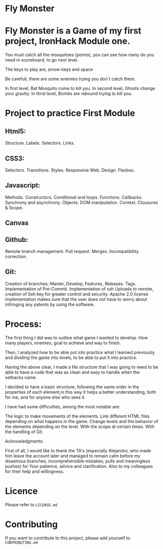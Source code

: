 # Fly Monster



# Fly Monster is a Game of my first project, IronHack Module one. 


You must catch all the mosquitoes (points), you can see how many do you need in scoreboard, to go next level. 

The keys to play are, arrow-keys and space 

Be carefull, there are some enemies trying you don´t catch them. 

In first level, Bat Mosquito come to kill you.
In second level, Ghosts change your gravity.
In thrid level, Bombs are rebound trying to kill you.


# Project to practice First Module



## Html5:

Structure.
Labels.
Selectors.
Links.

## CSS3:

Selectors.
Transitions.
Styles.
Responsive Web.
Design.
Flexbox.

## Javascript:

Methods.
Constructors.
Conditional and loops.
Functions.
Callbacks.
Synchrony and asynchrony.
Objects.
DOM manipulation.
Context.
Clousures & Scope.

## Canvas


## Github:

Remote branch management.
Pull request.
Merges.
Incompatibility correction.

## Git: 

Creation of branches; Master, Develop, Features, Releases. 
Tags. 
Implementation of Pre-Commit. 
Implementation of ssh Uploads to remote, creation of Ssh key for greater control and security. 
Apache 2.0 license implementation makes sure that the user does not have to worry about infringing any patents by using the software.

# Process:

The first thing I did was to outline what game I wanted to develop. How many players, enemies, goal to achieve and way to finish.

Then, I analyzed how to be able put into practice what I learned previously and dividing the game into levels, to be able to put it into practice.

Having the above clear, I made a file structure that I was going to need to be able to have a code that was as clean and easy to handle when the setbacks came.

I decided to have a basic structure, following the same order in the properties of each element,in this way it helps a better understanding, both for me, and for anyone else who sees it.

I have had some difficulties, among the most notable are:

The logic to make movements of the elements.
Link different HTML files depending on what happens in the game.
Change levels and the behavior of the elements depending on the level.
With the scope at certain times.
With the handling of Git.

Acknowledgments: 

First of all, I would like to thank the TA's (especially Alejandro, who made him leave the account later and managed to remain calm before my disastrous branches, incomprehensible mistakes, pulls and meaningless pushes) for Your patience, advice and clarification.
Also to my colleagues for their help and willingness.



# Licence

Please refer to `LICENSE.md`

# Contributing

If you want to contribute to this project, please add yourself to `CONTRIBUTING.md`
